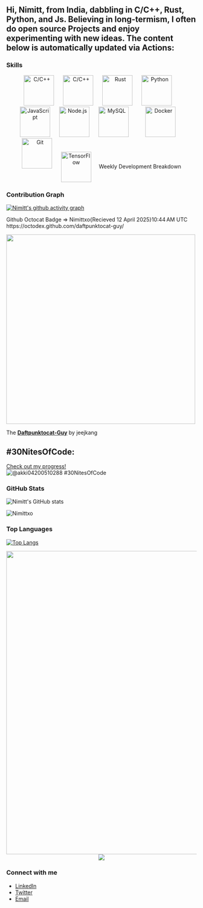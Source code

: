 <h2>
Hi, Nimitt, from India, dabbling in C/C++, Rust, Python, and Js. Believing in long-termism, I often do open source Projects and enjoy experimenting with new ideas. 
The content below is automatically updated via Actions:
</h2>


### Skills

<p align="center">
  <img src="https://upload.wikimedia.org/wikipedia/commons/1/19/C_Logo.png" alt="C/C++" width="80" height="80" style="margin-right: 20px;"/> 
  <img src="https://upload.wikimedia.org/wikipedia/commons/1/18/ISO_C%2B%2B_Logo.svg" alt="C/C++" width="80" height="80" style="margin-right: 20px;"/> 
  <img src="https://www.rust-lang.org/logos/rust-logo-512x512.png" alt="Rust" width="80" height="80" style="margin-right: 20px;"/> 
  <img src="https://upload.wikimedia.org/wikipedia/commons/c/c3/Python-logo-notext.svg" alt="Python" width="80" height="80" style="margin-right: 20px;"/> 
  <img src="https://upload.wikimedia.org/wikipedia/commons/6/6a/JavaScript-logo.png" alt="JavaScript" width="80" height="80" style="margin-right: 20px;"/> 
  <img src="https://upload.wikimedia.org/wikipedia/commons/d/d9/Node.js_logo.svg" alt="Node.js" width="80" height="80" style="margin-right: 20px;"/>
  <img src="https://drive.google.com/uc?export=view&id=1-z9xu0VKZNGtb3Kou1_qeORVHltiElCF" alt="MySQL" width="80" height="80" style="margin-right: 40px;"/> 
  <img src="https://www.svgrepo.com/show/349342/docker.svg" alt="Docker" width="80" height="80" style="margin-right: 20px;"/> 
  <img src="https://git-scm.com/images/logos/downloads/Git-Icon-1788C.png" alt="Git" width="80" height="80" style="margin-right: 20px;"/> 
  <img src="https://drive.google.com/uc?export=view&id=1sU-oEfrajYd0NsBDmpj49_j9TeKXJ3Hk" alt="TensorFlow" width="80" height="80"  style="margin-right: 20px; vertical-align: middle;/>
</p>

- **Languages:** C/C++, Rust, Python, JavaScript
- **Tools:** Node.js, Docker, Git, TensorFlow, Open Source Development


### Weekly Development Breakdown
<!--START_SECTION:waka-->
<!--END_SECTION:waka-->

### Contribution Graph
[![Nimitt's github activity graph](https://github-readme-activity-graph.vercel.app/graph?username=Nimittxo&theme=github-compact)](https://github.com/ashutosh00710/github-readme-activity-graph)
<link href="https://octodex.github.com/daftpunktocat-guy/" rel="alternate" type="text/html" title="Daftpunktocat-Guy"/>
<updated>Github Octocat Badge => Nimittxo{Recieved 12 April 2025}10:44 AM UTC</updated>
<id>https://octodex.github.com/daftpunktocat-guy/</id>
<content type="html"> <p> <a href="https://octodex.github.com/daftpunktocat-guy/"> <img src="https://octodex.github.com/images/daftpunktocat-guy.gif" width="500" height="500"/> </a> </p> <p>The <strong><a href="https://octodex.github.com/daftpunktocat-guy/">Daftpunktocat-Guy</a></strong> by jeejkang </p> </content>

## #30NitesOfCode:
  [Check out my progress!](https://www.codedex.io/@akki04200510288/30-nites-of-code)  
  ![@akki04200510288 #30NitesOfCode](https://www.codedex.io/api/petStatus?user=akki04200510288)

### GitHub Stats
![Nimitt's GitHub stats](https://github-readme-stats.vercel.app/api?username=Nimittxo&show_icons=true&theme=merko&rank_icon=percentile&api_domain=wakatime.com)
<p><img align="center" src="https://github-readme-streak-stats.herokuapp.com/?user=Nimittxo&theme=merko" alt="Nimittxo" /></p>

### Top Languages
[![Top Langs](https://github-readme-stats.vercel.app/api/top-langs/?username=Nimittxo&layout=donut&theme=merko)](https://github.com/Nimittxo/C-Practice)

<p align="center">
  <a href="https://open.spotify.com/track/0eaVIYo2zeOaGJeqZ5TwYz?utm_source=generator">
    <img src="https://media4.giphy.com/media/v1.Y2lkPTc5MGI3NjExdndlcXI2M3FhbHZwbmk0aTNkMXJweHJuY2FoaXdrMDJtdXAwMHJhOSZlcD12MV9pbnRlcm5hbF9naWZfYnlfaWQmY3Q9Zw/EitSwiDyDn58Q8je1M/giphy.gif" width="800"/>
  </a>
  <br/>
  <a href="https://open.spotify.com/track/0eaVIYo2zeOaGJeqZ5TwYz?utm_source=generator">
    <img src="https://img.shields.io/badge/Spotify-Listen%20Now-green?style=for-the-badge&logo=spotify"/>
  </a>
</p>


### Connect with me
- [LinkedIn](https://www.linkedin.com/in/nimitt-sharma-2915bb274/)
- [Twitter](https://x.com/sharma_nimitt)
- [Email](https://mail.google.com/mail/u/0/#inbox?compose=new)
